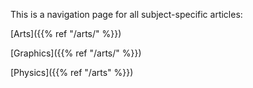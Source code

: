 This is a navigation page for all subject-specific articles:  

[Arts]({{% ref "/arts/" %}})  

[Graphics]({{% ref "/arts/" %}})  

[Physics]({{% ref "/arts" %}})
